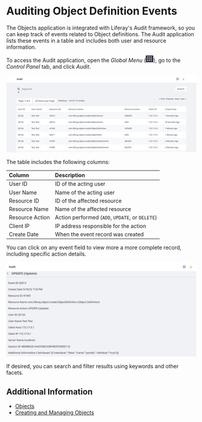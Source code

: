 # Auditing Object Definition Events

The Objects application is integrated with Liferay's Audit framework, so you can keep track of events related to Object definitions. The Audit application lists these events in a table and includes both user and resource information. 

To access the Audit application, open the *Global Menu* (![Global Menu](../../images/icon-applications-menu.png)), go to the *Control Panel* tab, and click *Audit*.

![Click on Audit in the Control Panel to view events related to Object definitions.](./auditing-object-definition-events/images/01.png)

The table includes the following columns:

| Column | Description |
| :--- | :--- |
| User ID | ID of the acting user |
| User Name | Name of the acting user |
| Resource ID | ID of the affected resource |
| Resource Name | Name of the affected resource |
| Resource Action | Action performed (`ADD`, `UPDATE`, or `DELETE`) |
| Client IP | IP address responsible for the action |
| Create Date | When the event record was created |

You can click on any event field to view more a more complete record, including specific action details.

![Click on an event field to view more details.](./auditing-object-definition-events/images/02.png)

If desired, you can search and filter results using keywords and other facets.

## Additional Information

* [Objects](../objects.md)
* [Creating and Managing Objects](./creating-and-managing-objects.md)

